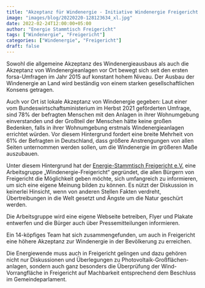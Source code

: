 ```yaml
---
title: "Akzeptanz für Windenergie - Initiative Windenergie Freigericht gestartet"
image: "images/blog/20220220-128123634_xl.jpg"
date: 2022-02-24T12:00:00+05:00
author: "Energie Stammtisch Freigericht"
tags: ["Windenergie", "Freigericht"]
categories: ["Windenergie", "Freigericht"]
draft: false
---
```


Sowohl die allgemeine Akzeptanz des Wind&shy;energie&shy;ausbaus als auch die Akzeptanz von Wind&shy;energie&shy;anlagen vor Ort bewegt sich seit den ersten forsa-Umfragen im Jahr 2015 auf konstant hohem Niveau. Der Ausbau der Wind&shy;energie an Land wird beständig von einem starken gesell&shy;schaftlichen Konsens getragen.  

Auch vor Ort ist lokale Akzeptanz von Windenergie gegeben: Laut einer vom Bundes&shy;wirtschafts&shy;ministerium im Herbst 2021 ge&shy;förderten Umfrage, sind 78% der befragten Menschen mit den Anlagen in ihrer Wohnum&shy;gebung einverstanden und der Großteil der Menschen hätte keine großen Bedenken, falls in ihrer Wohn&shy;umgebung erstmals Wind&shy;energie&shy;anlagen errichtet würden. Vor diesem Hinter&shy;grund fordert eine breite Mehrheit von 61% der Befragten in Deutschland, dass größere An&shy;strengungen von allen Seiten unter&shy;nommen werden sollen, um die Wind&shy;energie im größeren Maße auszubauen.

Unter diesem Hintergrund hat der <a href="https://www.energie-stammtisch-freigericht.de" target="_blank">En&shy;er&shy;gie-Stamm&shy;tisch Frei&shy;ge&shy;richt e.V.</a> eine Arbeits&shy;gruppe „Windenergie-Freigericht“ ge&shy;gründet, die allen Bürgern von Freigericht die Möglichkeit geben möchte, sich umfangreich zu informieren, um sich eine eigene Meinung bilden zu können. Es nützt der Diskussion in keinerlei Hinsicht, wenn von anderen Stellen Fakten verdreht, Übertreibungen in die Welt gesetzt und Ängste um die Natur geschürt werden. 

Die Arbeitsgruppe wird eine eigene Webseite betreiben, Flyer und Plakate entwerfen und die Bürger auch über Presse&shy;mit&shy;teilungen informieren.

Ein 14-köpfiges Team hat sich zusammen&shy;gefunden, um auch in Freigericht eine höhere Akzeptanz zur Windenergie in der Bevölkerung zu erreichen. 

Die Energiewende muss auch in Freigericht gelingen und dazu gehören nicht nur Diskussionen und Über&shy;legungen zu Photovoltaik-Groß&shy;flächen&shy;anlagen, sondern auch ganz besonders die Über&shy;prüfung der Wind-Vorrangfläche in Freigericht auf Machbarkeit entsprechend dem Beschluss im Gemeinde&shy;parlament.  
  
<!-- TODO: Bildnachweis dieser Seite:  
-- ## -- -->
